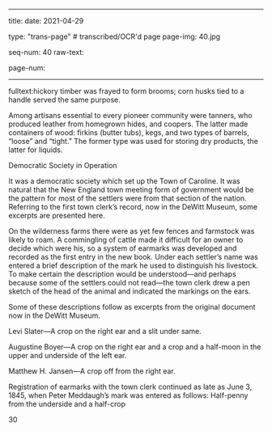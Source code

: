 
---

title: 
date: 2021-04-29

type: "trans-page" # transcribed/OCR'd page
page-img: 40.jpg

seq-num: 40
raw-text:

page-num:

---

fulltext:hickory timber was frayed to form brooms; corn husks tied to a handle served the same purpose.

Among artisans essential to every pioneer community were tanners, who produced leather from homegrown hides, and coopers. The latter made containers of wood: firkins (butter tubs), kegs, and two types of barrels, “loose” and “tight.” The former type was used for storing dry products, the latter for liquids.

Democratic Society in Operation

It was a democratic society which set up the Town of Caroline. It was natural that the New England town meeting form of government would be the pattern for most of the settlers were from that section of the nation. Referring to the first town clerk’s record, now in the DeWitt Museum, some excerpts are presented here.

On the wilderness farms there were as yet few fences and farmstock was likely to roam. A commingling of cattle made it difficult for an owner to decide which were his, so a system of earmarks was developed and recorded as the first entry in the new book. Under each settler’s name was entered a brief description of the mark he used to distinguish his livestock. To make certain the description would be understood—and perhaps because some of the settlers could not read—the town clerk drew a pen sketch of the head of the animal and indicated the markings on the ears.

Some of these descriptions follow as excerpts from the original document now in the DeWitt Museum.

Levi Slater—A crop on the right ear and a slit under same.

Augustine Boyer—A crop on the right ear and a crop and a half-moon in the upper and underside of the left ear.

Matthew H. Jansen—A crop off from the right ear.

Registration of earmarks with the town clerk continued as late as June 3, 1845, when Peter Meddaugh’s mark was entered as follows: Half-penny from the underside and a half-crop

30 
